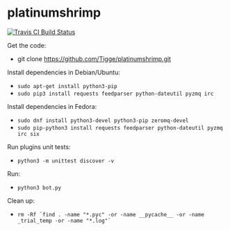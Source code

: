 platinumshrimp
=================================================

[![Travis CI Build Status](https://travis-ci.org/Tigge/platinumshrimp.svg?branch=master)](https://travis-ci.org/Tigge/platinumshrimp)


Get the code:

 - git clone https://github.com/Tigge/platinumshrimp.git

Install dependencies in Debian/Ubuntu:

 - `sudo apt-get install python3-pip`
 - `sudo pip3 install requests feedparser python-dateutil pyzmq irc`

Install dependencies in Fedora:

 - `sudo dnf install python3-devel python3-pip zeromq-devel`
 - `sudo pip-python3 install requests feedparser python-dateutil pyzmq irc six`

Run plugins unit tests:

 - `python3 -m unittest discover -v`

Run:

 - `python3 bot.py`

Clean up:

 - ``rm -Rf `find . -name "*.pyc" -or -name __pycache__ -or -name _trial_temp -or -name "*.log"` ``


